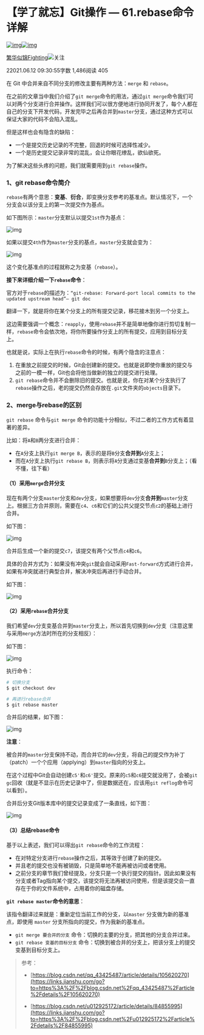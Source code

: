 # 【学了就忘】Git操作 — 61.rebase命令详解

[![img](https://upload.jianshu.io/users/upload_avatars/2495229/2fda2e40-0e38-4324-9cd6-b4f7dcc12479.jpg?imageMogr2/auto-orient/strip|imageView2/1/w/96/h/96/format/webp)![img](https://upload.jianshu.io/admin/source_image/38d6c2d5867e9827c1f5?imageMogr2/auto-orient/strip|imageView2/1/w/134/h/134/format/webp)](https://www.jianshu.com/u/fa63cd14aa2c)

[繁华似锦Fighting](https://www.jianshu.com/u/fa63cd14aa2c)[![  ](https://upload.jianshu.io/user_badge/19c2bea4-c7f7-467f-a032-4fed9acbc55d)](https://www.jianshu.com/mobile/creator)关注

22021.06.12 09:30:55字数 1,486阅读 405

在 Git 中合并来自不同分支的修改主要有两种方法：`merge` 和 `rebase`。

在之前的文章当中我们介绍了`git merge`命令的用法，通过`git merge`命令我们可以对两个分支进行合并操作。这样我们可以很方便地进行协同开发了，每个人都在自己的分支下开发代码，开发完毕之后再合并到`master`分支，通过这种方式可以保证大家的代码不会陷入混乱。

但是这样也会有隐含的缺陷：

- 一个是提交历史记录的不完整，回退的时候可选择性减少。
- 一个是历史提交记录非常的混乱，会让你眼花缭乱，欲仙欲死。

为了解决这些头疼的问题，我们就需要用到`git rebase`操作。

### 1、git rebase命令简介

`rebase`有两个意思：**变基**、**衍合**，即变换分支参考的基准点。默认情况下，一个分支会以该分支上的第一次提交作为基点。

如下图所示：`master`分支默认以提交`1st`作为基点：

![img](https://upload-images.jianshu.io/upload_images/2495229-dcd48f6c76d90049.png?imageMogr2/auto-orient/strip|imageView2/2/w/656/format/webp)


如果以提交`4th`作为`master`分支的基点，`master`分支就会变为：



![img](https://upload-images.jianshu.io/upload_images/2495229-a9254f4000703d90.png?imageMogr2/auto-orient/strip|imageView2/2/w/653/format/webp)

这个变化基准点的过程就称之为变基（`rebase`）。

**接下来详细介绍一下`rebase`命令**：

官方对于`rebase`的描述为：`“git-rebase: Forward-port local commits to the updated upstream head”— git doc`

翻译一下，就是将你在某个分支上的所有提交记录，移花接木到另一个分支上。

这边需要强调一个概念：`reapply`，使用`rebase`并不是简单地像你进行剪切复制一样，`rebase`命令会依次地，将你所要操作分支上的所有提交，应用到目标分支上。

也就是说，实际上在执行`rebase`命令的时候，有两个隐含的注意点：

1. 在重放之前提交的时候，Git会创建新的提交。也就是说即使你重放的提交与之前的一模一样，Git也会将他当做新的独立的提交进行处理。
2. `git rebase`命令并不会删除旧的提交。也就是说，你在对某个分支执行了`rebase`操作之后，老的提交仍然会存放在`.git`文件夹的`objects`目录下。

### 2、merge与rebase的区别

`git rebase` 命令与`git merge` 命令的功能十分相似，不过二者的工作方式有着显著的差异。

比如：将`A`和`B`两分支进行合并：

- 在`A`分支上执行`git merge B`，表示的是将`B`分支**合并到**`A`分支上；
- 而在`A`分支上执行`git rebase B`，则表示将`A`分支通过变基**合并到**`B`分支上；（看不懂，往下看）

#### （1）采用`merge`合并分支

现在有两个分支`master`分支和`dev`分支，如果想要将`dev`分支**合并到**`master`分支上。根据三方合并原则，需要在`c4`、`c6`和它们的公共父提交节点`c2`的基础上进行合并。

如下图：

![img](https://upload-images.jianshu.io/upload_images/2495229-0de7581f9e49180f.png?imageMogr2/auto-orient/strip|imageView2/2/w/668/format/webp)

合并后生成一个新的提交`c7`，该提交有两个父节点`c4`和`c6`。

具体的合并方式为：如果没有冲突`git`就会自动采用`Fast-forward`方式进行合并，如果有冲突就进行典型合并，解决冲突后再进行手动合并。

如下图：

![img](https://upload-images.jianshu.io/upload_images/2495229-fc00e6af7ea34c63.png?imageMogr2/auto-orient/strip|imageView2/2/w/792/format/webp)

#### （2）采用`rebase`合并分支

我们希望`dev`分支变基合并到`master`分支上，所以首先切换到`dev`分支（注意这里与采用`merge`方法时所在的分支相反）：

如下图：



![img](https://upload-images.jianshu.io/upload_images/2495229-6603536e7cb27677.png?imageMogr2/auto-orient/strip|imageView2/2/w/672/format/webp)

执行命令：



```bash
# 切换分支
$ git checkout dev

# 再进行rebase合并
$ git rebase master
```

合并后的结果，如下图：

![img](https://upload-images.jianshu.io/upload_images/2495229-bb83fe839e935444.png?imageMogr2/auto-orient/strip|imageView2/2/w/847/format/webp)

**注意**：

被合并的`master`分支保持不动，而合并它的`dev`分支，将自己的提交作为补丁（patch）一个个应用（applying）到`master`指向的分支上。

在这个过程中Git会自动创建`c5'`和`c6'`提交。原来的`c5`和`c6`提交就没用了，会被`git gc`回收（就是不显示在历史记录中了，但是数据还在，应该用`git reflog`命令可以看到）。

合并后分支Git版本库中的提交记录变成了一条直线，如下图：

![img](https://upload-images.jianshu.io/upload_images/2495229-eb05ef8a9cd0f78b.png?imageMogr2/auto-orient/strip|imageView2/2/w/842/format/webp)

#### （3）总结rebase命令

基于以上表述，我们可以得出`git rebase`命令的工作流程：

- 在对特定分支进行`rebase`操作之后，其等效于创建了新的提交。
- 并且老的提交也没有被销毁，只是简单地不能再被访问或者使用。
- 之前分支的章节我们曾经提及，分支只是一个执行提交的指针。因此如果没有分支或者Tag指向某个提交，该提交将无法再被访问使用，但是该提交会一直存在于你的文件系统中，占用着你的磁盘存储。

**`git rebase master`命令的意思**：

该指令翻译过来就是：重新定位当前工作的分支，以`master` 分支做为新的基准点，即使用 `master` 分支所指向的提交，作为我新的基准点。

- `git merge 要合并的分支` 命令：切换的主要的分支，把其他的分支合并过来。
- `git rebase 变基的目标分支` 命令：切换到被合并的分支上，把该分支上的提交变基到目标分支上。

> 参考：
>
> - [https://blog.csdn.net/qq_43425487/article/details/105620270](https://links.jianshu.com/go?to=https%3A%2F%2Fblog.csdn.net%2Fqq_43425487%2Farticle%2Fdetails%2F105620270)
>
> - [https://blog.csdn.net/u012925172/article/details/84855995](https://links.jianshu.com/go?to=https%3A%2F%2Fblog.csdn.net%2Fu012925172%2Farticle%2Fdetails%2F84855995)